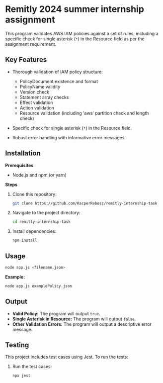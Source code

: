# Remitly 2024 summer internship assignment

This program validates AWS IAM policies against a set of rules, including a specific check for single asterisk (`*`) in the Resource field as per the assignment requirement.

## Key Features

*   Thorough validation of IAM policy structure:
    *   PolicyDocument existence and format
    *   PolicyName validity
    *   Version check
    *   Statement array checks
    *   Effect validation
    *   Action validation
    *   Resource validation (including 'aws' partition check and length check)

*   Specific check for single asterisk (`*`) in the Resource field.

*   Robust error handling with informative error messages.

## Installation 

**Prerequisites**

*   Node.js and npm (or yarn)

**Steps**

1.  Clone this repository:
    ```bash
    git clone https://github.com/KacperRebosz/remitly-internship-task
    ```

2.  Navigate to the project directory:
    ```bash
    cd remitly-internship-task
    ```

3.  Install dependencies:
    ```bash
    npm install 
    ``` 

## Usage

```bash
node app.js <filename.json>
```

**Example:**
```bash
node app.js examplePolicy.json
```

## Output

*   **Valid Policy:** The program will output `true`.
*   **Single Asterisk in Resource:**  The program will output `false`.
*   **Other Validation Errors:** The program will output a descriptive error message.

## Testing

This project includes test cases using Jest. To run the tests:

1.  Run the test cases:
    ```bash
    npx jest
    ```



